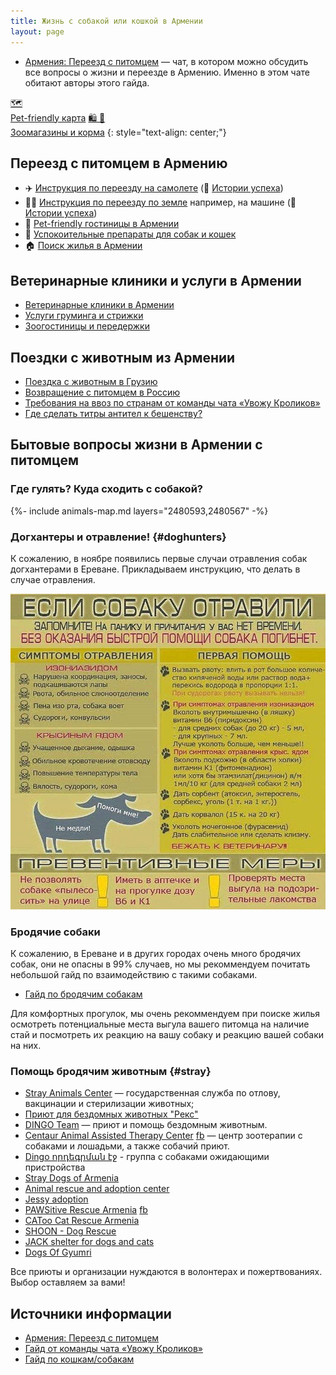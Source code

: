```yaml
---
title: Жизнь с собакой или кошкой в Армении
layout: page
---
```


- [Армения: Переезд с питомцем](https://t.me/am_pets) — чат, в котором можно обсудить все вопросы о жизни и переезде в Армению. Именно в этом чате обитают авторы этого гайда.

<a class="btn btn-shortcut" href="/animals/map.html"><span>🗺</span><br> Pet-friendly карта</a>
<a class="btn btn-shortcut" href="/animals/shops.html"><span>🛍️ 🥫</span><br> Зоомагазины и корма</a>
{: style="text-align: center;"}

## Переезд с питомцем в Армению

- ✈️ [Инструкция по переезду на самолете](flight-to-armenia.md) (📝 [Истории успеха](flight-stories.md))
- 🚗🚌 [Инструкция по переезду по земле](ground-to-armenia.md) например, на машине (📝 [Истории успеха](ground-stories.md))
- 🏨 [Pet-friendly гостиницы в Армении](hotels.md)
- 💊 [Успокоительные препараты для собак и кошек](sedation.md)
- 🏠 [Поиск жилья в Армении](../life/rent-house.md)

## Ветеринарные клиники и услуги в Армении

- [Ветеринарные клиники в Армении](vetclinics.md)
- [Услуги груминга и стрижки](vetclinics.md#groomers)
- [Зоогостиницы и передержки](vetclinics.md#zoohotel)

## Поездки с животным из Армении

- [Поездка с животным в Грузию](to-georgia.md)
- [Возвращение с питомцем в Россию](return-to-russia.md)
- [Требования на ввоз по странам от команды чата «Увожу Кроликов»](https://rabbitsleavingrussia.wiki/w/Требования_стран_к_ввозу_животных)
- [Где сделать титры антител к бешенству?](rabies-titers.md#лаборатории-в-армении)

## Бытовые вопросы жизни в Армении с питомцем

### Где гулять? Куда сходить с собакой?

{%- include animals-map.md layers="2480593,2480567" -%}

### Догхантеры и отравление! {#doghunters}

К сожалению, в ноябре появились первые случаи отравления собак догхантерами в Ереване. Прикладываем инструкцию, что
делать в случае отравления.

![Что делать при отправлении собаки?](/assets/animals/poisoning-help.png)

### Бродячие собаки

К сожалению, в Ереване и в других городах очень много бродячих собак, они не опасны в 99% случаев, но
мы рекоммендуем почитать небольшой гайд по взаимодействию с такими собаками.

- [Гайд по бродячим собакам](https://canis-shamanis.com/streetdogs)

Для комфортных прогулок, мы очень рекоммендуем при поиске жилья осмотреть потенциальные места выгула вашего питомца
на наличие стай и посмотреть их реакцию на вашу собаку и реакцию вашей собаки на них.

### Помощь бродячим животным {#stray}

- [Stray Animals Center](https://www.facebook.com/profile.php?id=100063538604933) — государственная служба по отлову, вакцинации и стерилизации животных;
- <i class="fa-brands fa-telegram"></i> [Приют для бездомных животных "Рекс"](https://t.me/reksshelterarmenia)
- [DINGO Team](https://www.facebook.com/dingoteam) — приют и помощь бездомным животным.
- [Centaur Animal Assisted Therapy Center](https://centaur.im) [fb](https://www.facebook.com/i.am.centaur/) — центр зоотерапии с собаками и лошадьми, а также собачий приют.
- [Dingo որդեգրման էջ](https://www.facebook.com/Dingo-որդեգրման-էջ-103312678886867/) - группа с собаками ожидающими пристройства
- [Stray Dogs of Armenia](https://facebook.com/straydogsofarmenia)
- [Animal rescue and adoption center](https://www.facebook.com/groups/183049871736741)
- [Jessy adoption](https://www.facebook.com/kendaniner.vordegru)
- [PAWSitive Rescue Armenia](https://instagram.com/pawsitiverescue) [fb](https://www.facebook.com/pawsitivearmenia)
- [CAToo Cat Rescue Armenia](https://www.facebook.com/profile.php?id=100057275926542)
- [SHOON - Dog Rescue](https://www.facebook.com/shoondogrescue)
- [JACK shelter for dogs and cats](https://www.facebook.com/JackShelterArm/)
- [Dogs Of Gyumri](https://instagram.com/dogsofgyumri)

Все приюты и организации нуждаются в волонтерах и пожертвованиях. Выбор оставляем за вами!

## Источники информации

- [Армения: Переезд с питомцем](https://t.me/am_pets)
- [Гайд от команды чата «Увожу Кроликов»](https://rabbitsleavingrussia.wiki/)
- [Гайд по кошкам/собакам](https://bit.ly/3F8Gf4x)
